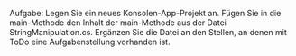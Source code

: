 Aufgabe: 
Legen Sie ein neues Konsolen-App-Projekt an. Fügen Sie in die main-Methode den Inhalt der main-Methode aus der Datei StringManipulation.cs.
Ergänzen Sie die Datei an den Stellen, an denen mit ToDo eine Aufgabenstellung vorhanden ist.